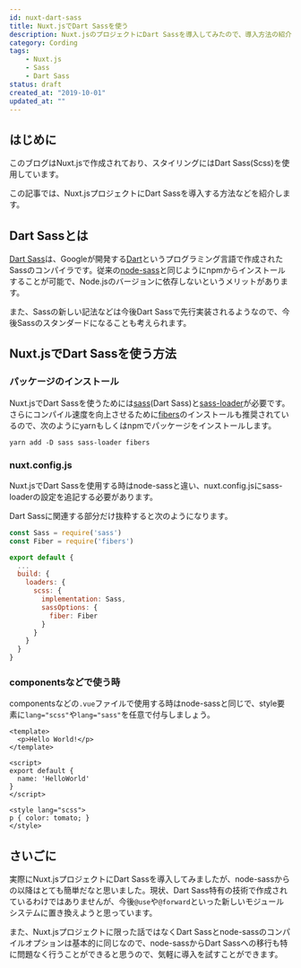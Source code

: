 ```yaml
---
id: nuxt-dart-sass
title: Nuxt.jsでDart Sassを使う
description: Nuxt.jsのプロジェクトにDart Sassを導入してみたので、導入方法の紹介です。
category: Cording
tags:
    - Nuxt.js
    - Sass
    - Dart Sass
status: draft
created_at: "2019-10-01"
updated_at: ""
---
```


## はじめに

このブログはNuxt.jsで作成されており、スタイリングにはDart Sass(Scss)を使用しています。

この記事では、Nuxt.jsプロジェクトにDart Sassを導入する方法などを紹介します。

## Dart Sassとは

[Dart Sass](https://sass-lang.com/dart-sass)は、Googleが開発する[Dart](https://dart.dev/)というプログラミング言語で作成されたSassのコンパイラです。従来の[node-sass](https://github.com/sass/node-sass)と同じようにnpmからインストールすることが可能で、Node.jsのバージョンに依存しないというメリットがあります。

また、Sassの新しい記法などは今後Dart Sassで先行実装されるようなので、今後Sassのスタンダードになることも考えられます。

## Nuxt.jsでDart Sassを使う方法

### パッケージのインストール

Nuxt.jsでDart Sassを使うためには[sass](https://github.com/sass/dart-sass)(Dart Sass)と[sass-loader](https://github.com/webpack-contrib/sass-loader)が必要です。さらにコンパイル速度を向上させるために[fibers](https://github.com/laverdet/node-fibers)のインストールも推奨されているので、次のようにyarnもしくはnpmでパッケージをインストールします。

```shell
yarn add -D sass sass-loader fibers
```

### nuxt.config.js

Nuxt.jsでDart Sassを使用する時はnode-sassと違い、nuxt.config.jsにsass-loaderの設定を追記する必要があります。

Dart Sassに関連する部分だけ抜粋すると次のようになります。

```js
const Sass = require('sass')
const Fiber = require('fibers')

export default {
  ...
  build: {
    loaders: {
      scss: {
        implementation: Sass,
        sassOptions: {
          fiber: Fiber
        }
      }
    }
  }
}
```

### componentsなどで使う時

componentsなどの`.vue`ファイルで使用する時はnode-sassと同じで、style要素に`lang="scss"`や`lang="sass"`を任意で付与しましょう。

```vue
<template>
  <p>Hello World!</p>
</template>

<script>
export default {
  name: 'HelloWorld'
}
</script>

<style lang="scss">
p { color: tomato; }
</style>
```

## さいごに

実際にNuxt.jsプロジェクトにDart Sassを導入してみましたが、node-sassからの以降はとても簡単だなと思いました。現状、Dart Sass特有の技術で作成されているわけではありませんが、今後`@use`や`@forward`といった新しいモジュールシステムに置き換えようと思っています。

また、Nuxt.jsプロジェクトに限った話ではなくDart Sassとnode-sassのコンパイルオプションは基本的に同じなので、node-sassからDart Sassへの移行も特に問題なく行うことができると思うので、気軽に導入を試すことができます。
